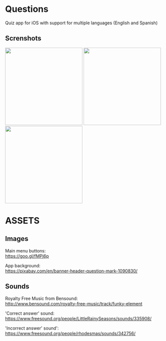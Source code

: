 # Questions
Quiz app for iOS with support for multiple languages (English and Spanish)  

Screnshots
-------
<img src="http://i.imgur.com/lMVHO0G.png" width="250">
<img src="http://i.imgur.com/Rfu0o2D.png" width="250">
<img src="http://i.imgur.com/VXS9By1.png" width="250">  


# ASSETS #

Images
-------
Main menu buttons:  
https://goo.gl/fMPj6p

App background:  
https://pixabay.com/en/banner-header-question-mark-1090830/

Sounds
-------
Royalty Free Music from Bensound:  
http://www.bensound.com/royalty-free-music/track/funky-element

'Correct answer' sound:  
https://www.freesound.org/people/LittleRainySeasons/sounds/335908/

'Incorrect answer' sound':  
https://www.freesound.org/people/rhodesmas/sounds/342756/
